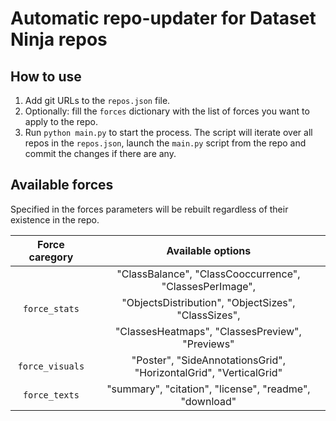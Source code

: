 # Automatic repo-updater for Dataset Ninja repos

## How to use

1. Add git URLs to the `repos.json` file.
2. Optionally: fill the `forces` dictionary with the list of forces you want to apply to the repo.
3. Run `python main.py` to start the process. The script will iterate over all repos in the `repos.json`, launch the `main.py` script from the repo and commit the changes if there are any.

## Available forces

Specified in the forces parameters will be rebuilt regardless of their existence in the repo.

| Force caregory  |                         Available options                         |
| :-------------: | :---------------------------------------------------------------: |
|                 |      "ClassBalance", "ClassCooccurrence", "ClassesPerImage",      |
|  `force_stats`  |        "ObjectsDistribution", "ObjectSizes", "ClassSizes",        |
|                 |          "ClassesHeatmaps", "ClassesPreview", "Previews"          |
| `force_visuals` | "Poster", "SideAnnotationsGrid", "HorizontalGrid", "VerticalGrid" |
|  `force_texts`  |      "summary", "citation", "license", "readme", "download"       |
